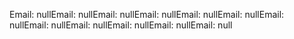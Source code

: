Email: nullEmail: nullEmail: nullEmail: nullEmail: nullEmail: nullEmail: nullEmail: nullEmail: nullEmail: nullEmail: nullEmail: null